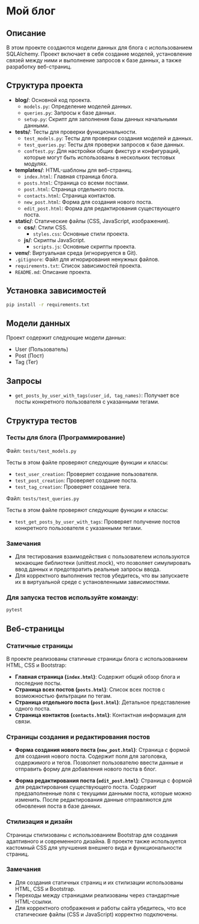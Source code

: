 # Мой блог

## Описание

В этом проекте создаются модели данных для блога с использованием SQLAlchemy. Проект включает в себя создание моделей, установление связей между ними и выполнение запросов к базе данных, а также разработку веб-страниц.

## Структура проекта

- **blog/**: Основной код проекта.
  - `models.py`: Определение моделей данных.
  - `queries.py`: Запросы к базе данных.
  - `setup.py`: Скрипт для заполнения базы данных начальными данными.
- **tests/**: Тесты для проверки функциональности.
  - `test_models.py`: Тесты для проверки создания моделей и данных.
  - `test_queries.py`: Тесты для проверки запросов к базе данных.
  - `conftest.py`: Для настройки общих фикстур и конфигураций, которые могут быть использованы в нескольких тестовых модулях.
- **templates/**: HTML-шаблоны для веб-страниц.
  - `index.html`: Главная страница блога.
  - `posts.html`: Страница со всеми постами.
  - `post.html`: Страница отдельного поста.
  - `contacts.html`: Страница контактов.
  - `new_post.html`: Форма для создания нового поста.
  - `edit_post.html`: Форма для редактирования существующего поста.
- **static/**: Статические файлы (CSS, JavaScript, изображения).
  - **css/**: Стили CSS.
    - `styles.css`: Основные стили проекта.
  - **js/**: Скрипты JavaScript.
    - `scripts.js`: Основные скрипты проекта.
- **venv/**: Виртуальная среда (игнорируется в Git).
- `.gitignore`: Файл для игнорирования ненужных файлов.
- `requirements.txt`: Список зависимостей проекта.
- `README.md`: Описание проекта.

## Установка зависимостей

```bash
pip install -r requirements.txt
```

## Модели данных

Проект содержит следующие модели данных:

- User (Пользователь)
- Post (Пост)
- Tag (Тег)

## Запросы

- `get_posts_by_user_with_tags(user_id, tag_names)`: Получает все посты конкретного пользователя с указанными тегами.

## Структура тестов

### Тесты для блога (Программирование)

Файл: `tests/test_models.py`

Тесты в этом файле проверяют следующие функции и классы:

- `test_user_creation`: Проверяет создание пользователя.
- `test_post_creation`: Проверяет создание поста.
- `test_tag_creation`: Проверяет создание тега.

Файл: `tests/test_queries.py`

Тесты в этом файле проверяют следующие функции и классы:

- `test_get_posts_by_user_with_tags`: Проверяет получение постов конкретного пользователя с указанными тегами.

### Замечания

- Для тестирования взаимодействия с пользователем используются мокающие библиотеки (unittest.mock), что позволяет симулировать ввод данных и предотвратить реальные запросы ввода.
- Для корректного выполнения тестов убедитесь, что вы запускаете их в виртуальной среде с установленными зависимостями.

### Для запуска тестов используйте команду:
```bash
pytest
```

## Веб-страницы

### Статичные страницы

В проекте реализованы статичные страницы блога с использованием HTML, CSS и Bootstrap:

- **Главная страница (`index.html`)**: Содержит общий обзор блога и последние посты.
- **Страница всех постов (`posts.html`)**: Список всех постов с возможностью фильтрации по тегам.
- **Страница отдельного поста (`post.html`)**: Детальное представление одного поста.
- **Страница контактов (`contacts.html`)**: Контактная информация для связи.

### Страницы создания и редактирования постов

- **Форма создания нового поста (`new_post.html`)**: Страница с формой для создания нового поста. Содержит поля для заголовка, содержимого и тегов. Позволяет пользователю ввести данные и отправить форму для добавления нового поста в блог.

- **Форма редактирования поста (`edit_post.html`)**: Страница с формой для редактирования существующего поста. Содержит предзаполненные поля с текущими данными поста, которые можно изменить. После редактирования данные отправляются для обновления поста в базе данных.

### Стилизация и дизайн

Страницы стилизованы с использованием Bootstrap для создания адаптивного и современного дизайна. В проекте также используется кастомный CSS для улучшения внешнего вида и функциональности страниц.

### Замечания

- Для создания статичных страниц и их стилизации использованы HTML, CSS и Bootstrap.
- Переходы между страницами реализованы через стандартные HTML-ссылки.
- Для корректного отображения и работы сайта убедитесь, что все статические файлы (CSS и JavaScript) корректно подключены.
